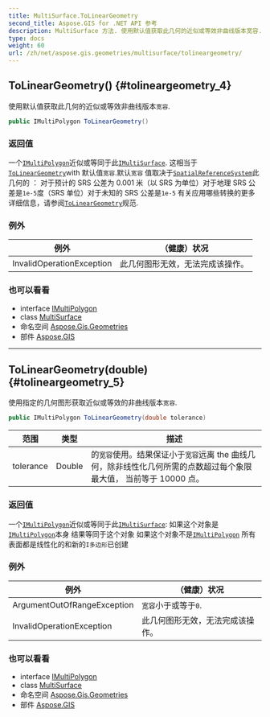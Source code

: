 ```yaml
---
title: MultiSurface.ToLinearGeometry
second_title: Aspose.GIS for .NET API 参考
description: MultiSurface 方法. 使用默认值获取此几何的近似或等效非曲线版本宽容.
type: docs
weight: 60
url: /zh/net/aspose.gis.geometries/multisurface/tolineargeometry/
---
```

## ToLinearGeometry() {#tolineargeometry_4}

使用默认值获取此几何的近似或等效非曲线版本`宽容`.

```csharp
public IMultiPolygon ToLinearGeometry()
```

### 返回值

一个[`IMultiPolygon`](../../imultipolygon/)近似或等同于此[`IMultiSurface`](../../imultisurface/). 这相当于[`ToLinearGeometry`](../../imultisurface/tolineargeometry/)with 默认值`宽容`.默认`宽容` 值取决于[`SpatialReferenceSystem`](../../../aspose.gis.spatialreferencing/spatialreferencesystem/)此几何的 ： 对于预计的 SRS 公差为 0.001 米（以 SRS 为单位）对于地理 SRS 公差是`1e-5`度（SRS 单位）对于未知的 SRS 公差是`1e-5` 有关应用哪些转换的更多详细信息，请参阅[`ToLinearGeometry`](../../imultisurface/tolineargeometry/)规范.

### 例外

| 例外 | （健康）状况 |
| --- | --- |
| InvalidOperationException | 此几何图形无效，无法完成该操作。 |

### 也可以看看

* interface [IMultiPolygon](../../imultipolygon/)
* class [MultiSurface](../)
* 命名空间 [Aspose.Gis.Geometries](../../multisurface/)
* 部件 [Aspose.GIS](../../../)

---

## ToLinearGeometry(double) {#tolineargeometry_5}

使用指定的几何图形获取近似或等效的非曲线版本`宽容`.

```csharp
public IMultiPolygon ToLinearGeometry(double tolerance)
```

| 范围 | 类型 | 描述 |
| --- | --- | --- |
| tolerance | Double | 的`宽容`使用。结果保证小于`宽容`远离 the 曲线几何，除非线性化几何所需的点数超过每个象限最大值， 当前等于 10000 点。 |

### 返回值

一个[`IMultiPolygon`](../../imultipolygon/)近似或等同于此[`IMultiSurface`](../../imultisurface/):  如果这个对象是[`IMultiPolygon`](../../imultipolygon/)本身 结果等同于这个对象 如果这个对象不是[`IMultiPolygon`](../../imultipolygon/) 所有表面都是线性化的和新的`I多边形`已创建

### 例外

| 例外 | （健康）状况 |
| --- | --- |
| ArgumentOutOfRangeException | `宽容`小于或等于`0`. |
| InvalidOperationException | 此几何图形无效，无法完成该操作。 |

### 也可以看看

* interface [IMultiPolygon](../../imultipolygon/)
* class [MultiSurface](../)
* 命名空间 [Aspose.Gis.Geometries](../../multisurface/)
* 部件 [Aspose.GIS](../../../)


